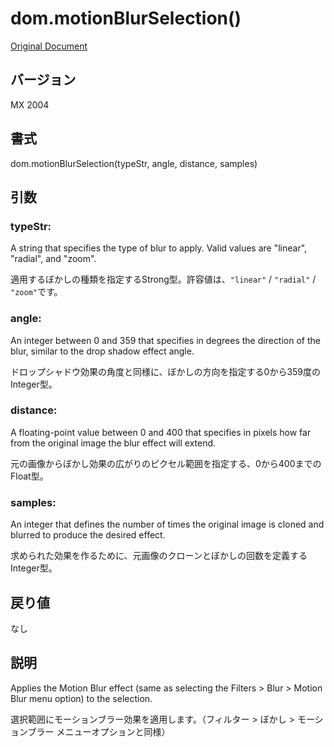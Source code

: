 # dom.motionBlurSelection()

[Original Document](http://help.adobe.com/en_US/fireworks/cs/extend/WS5b3ccc516d4fbf351e63e3d1183c94856c-7cc3.html)

## バージョン

MX 2004

## 書式

dom.motionBlurSelection(typeStr, angle, distance, samples)

## 引数

### typeStr:

A string that specifies the type of blur to apply. Valid values are "linear", "radial", and "zoom".

適用するぼかしの種類を指定するStrong型。許容値は、```"linear"``` / ```"radial"``` / ```"zoom"```です。

### angle:

An integer between 0 and 359 that specifies in degrees the direction of the blur, similar to the drop shadow effect angle.

ドロップシャドウ効果の角度と同様に、ぼかしの方向を指定する0から359度のInteger型。

### distance:

A floating-point value between 0 and 400 that specifies in pixels how far from the original image the blur effect will extend.

元の画像からぼかし効果の広がりのピクセル範囲を指定する、0から400までのFloat型。

### samples:

An integer that defines the number of times the original image is cloned and blurred to produce the desired effect.

求められた効果を作るために、元画像のクローンとぼかしの回数を定義するInteger型。

## 戻り値

なし

## 説明

Applies the Motion Blur effect (same as selecting the Filters > Blur > Motion Blur menu option) to the selection.

選択範囲にモーションブラー効果を適用します。（フィルター > ぼかし > モーションブラー メニューオプションと同様）